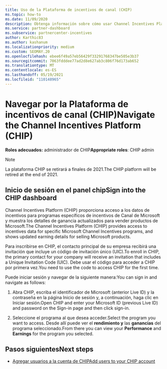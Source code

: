 ```yaml
---
title: Uso de la Plataforma de incentivos de canal (CHIP)
ms.topic: how-to
ms.date: 11/09/2020
description: Obtenga información sobre cómo usar Channel Incentives Platform (CHIP) para el trabajo de incentivos. Tenga en cuenta que esta plataforma se retirará a finales de 2021.
ms.service: partner-dashboard
ms.subservice: partnercenter-incentives
author: Karthic83
ms.author: kashanum
ms.localizationpriority: medium
ms.custom: SEOMAY.20
ms.openlocfilehash: ebee6f49a57eb56429f33291768347be505e3b37
ms.sourcegitcommit: 7063fdddee77ad2d8e627ab3c806f76d173ab652
ms.translationtype: MT
ms.contentlocale: es-ES
ms.lasthandoff: 05/19/2021
ms.locfileid: "110148965"
---
```

# <a name="navigate-the-channel-incentives-platform-chip"></a><span data-ttu-id="4f69a-104">Navegar por la Plataforma de incentivos de canal (CHIP)</span><span class="sxs-lookup"><span data-stu-id="4f69a-104">Navigate the Channel Incentives Platform (CHIP)</span></span>

<span data-ttu-id="4f69a-105">**Roles adecuados:** administrador de CHIP</span><span class="sxs-lookup"><span data-stu-id="4f69a-105">**Appropriate roles**: CHIP admin</span></span>

>[!NOTE]
><span data-ttu-id="4f69a-106">La plataforma CHIP se retirará a finales de 2021.</span><span class="sxs-lookup"><span data-stu-id="4f69a-106">The CHIP platform will be retired at the end of 2021.</span></span>

## <a name="sign-into-the-chip-dashboard"></a><span data-ttu-id="4f69a-107">Inicio de sesión en el panel chip</span><span class="sxs-lookup"><span data-stu-id="4f69a-107">Sign into the CHIP dashboard</span></span>

<span data-ttu-id="4f69a-108">Channel Incentives Platform (CHIP) proporciona acceso a los datos de incentivos para programas específicos de incentivos de Canal de Microsoft y muestra los detalles de ganancia actualizados para vender productos de Microsoft.</span><span class="sxs-lookup"><span data-stu-id="4f69a-108">The Channel Incentives Platform (CHIP) provides access to incentives data for specific Microsoft Channel Incentives programs, and shows updated earning details for selling Microsoft products.</span></span>

<span data-ttu-id="4f69a-109">Para inscribirse en CHIP, el contacto principal de su empresa recibirá una invitación que incluye un código de invitación único (UIC).</span><span class="sxs-lookup"><span data-stu-id="4f69a-109">To enroll in CHIP, the primary contact for your company will receive an invitation that includes a Unique Invitation Code (UIC).</span></span> <span data-ttu-id="4f69a-110">Debe usar el código para acceder a CHIP por primera vez.</span><span class="sxs-lookup"><span data-stu-id="4f69a-110">You need to use the code to access CHIP for the first time.</span></span>


<span data-ttu-id="4f69a-111">Puede iniciar sesión y navegar de la siguiente manera:</span><span class="sxs-lookup"><span data-stu-id="4f69a-111">You can sign in and navigate as follows:</span></span>

1. <span data-ttu-id="4f69a-112">Abra CHIP, escriba el identificador de Microsoft (anterior Live ID) y la contraseña en la página Inicio de sesión y, a continuación, haga clic en Iniciar sesión.</span><span class="sxs-lookup"><span data-stu-id="4f69a-112">Open CHIP and enter your Microsoft ID (previous Live ID) and password on the Sign-in page and then click sign-in.</span></span>
 
1. <span data-ttu-id="4f69a-113">Seleccione el programa al que desea acceder.</span><span class="sxs-lookup"><span data-stu-id="4f69a-113">Select the program you want to access.</span></span>
<span data-ttu-id="4f69a-114">Desde allí puede ver el **rendimiento y** las **ganancias** del programa seleccionado.</span><span class="sxs-lookup"><span data-stu-id="4f69a-114">From there you can view your **Performance** and **Earnings** for the program you selected.</span></span> 

## <a name="next-steps"></a><span data-ttu-id="4f69a-115">Pasos siguientes</span><span class="sxs-lookup"><span data-stu-id="4f69a-115">Next steps</span></span>

- [<span data-ttu-id="4f69a-116">Agregar usuarios a la cuenta de CHIP</span><span class="sxs-lookup"><span data-stu-id="4f69a-116">Add users to your CHIP account</span></span>](chip-users.md)